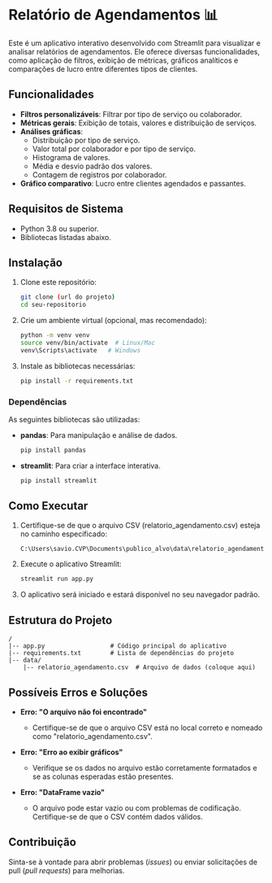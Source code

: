 # Relatório de Agendamentos 📊

Este é um aplicativo interativo desenvolvido com Streamlit para visualizar e analisar relatórios de agendamentos. Ele oferece diversas funcionalidades, como aplicação de filtros, exibição de métricas, gráficos analíticos e comparações de lucro entre diferentes tipos de clientes.

## Funcionalidades
- **Filtros personalizáveis**: Filtrar por tipo de serviço ou colaborador.
- **Métricas gerais**: Exibição de totais, valores e distribuição de serviços.
- **Análises gráficas**:
  - Distribuição por tipo de serviço.
  - Valor total por colaborador e por tipo de serviço.
  - Histograma de valores.
  - Média e desvio padrão dos valores.
  - Contagem de registros por colaborador.
- **Gráfico comparativo**: Lucro entre clientes agendados e passantes.

## Requisitos de Sistema
- Python 3.8 ou superior.
- Bibliotecas listadas abaixo.

## Instalação
1. Clone este repositório:
   ```bash
   git clone (url do projeto)
   cd seu-repositorio
   ```

2. Crie um ambiente virtual (opcional, mas recomendado):
   ```bash
   python -m venv venv
   source venv/bin/activate  # Linux/Mac
   venv\Scripts\activate   # Windows
   ```

3. Instale as bibliotecas necessárias:
   ```bash
   pip install -r requirements.txt
   ```

### Dependências
As seguintes bibliotecas são utilizadas:
- **pandas**: Para manipulação e análise de dados.
  ```bash
  pip install pandas
  ```
- **streamlit**: Para criar a interface interativa.
  ```bash
  pip install streamlit
  ```

## Como Executar
1. Certifique-se de que o arquivo CSV (relatorio_agendamento.csv) esteja no caminho especificado:
   ```
   C:\Users\savio.CVP\Documents\publico_alvo\data\relatorio_agendamento.csv
   ```

2. Execute o aplicativo Streamlit:
   ```bash
   streamlit run app.py
   ```

3. O aplicativo será iniciado e estará disponível no seu navegador padrão.

## Estrutura do Projeto
```
/
|-- app.py                  # Código principal do aplicativo
|-- requirements.txt        # Lista de dependências do projeto
|-- data/
    |-- relatorio_agendamento.csv  # Arquivo de dados (coloque aqui)
```

## Possíveis Erros e Soluções
- **Erro: "O arquivo não foi encontrado"**
  - Certifique-se de que o arquivo CSV está no local correto e nomeado como "relatorio_agendamento.csv".

- **Erro: "Erro ao exibir gráficos"**
  - Verifique se os dados no arquivo estão corretamente formatados e se as colunas esperadas estão presentes.

- **Erro: "DataFrame vazio"**
  - O arquivo pode estar vazio ou com problemas de codificação. Certifique-se de que o CSV contém dados válidos.

## Contribuição
Sinta-se à vontade para abrir problemas (*issues*) ou enviar solicitações de pull (*pull requests*) para melhorias.


